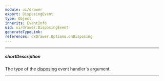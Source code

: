 ```yaml
---
module: ui/drawer
export: DisposingEvent
type: Object
inherits: EventInfo
uid: ui/drawer:DisposingEvent
generateTypeLink: 
references: dxDrawer.Options.onDisposing
---
```

---
##### shortDescription
The type of the [disposing]({basewidgetpath}/Events/#disposing) event handler's argument.

---
<!-- Description goes here -->